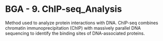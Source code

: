 # BGA - 9. ChIP-seq_Analysis
Method used to analyze protein interactions with DNA. ChIP-seq combines chromatin immunoprecipitation (ChIP) with massively parallel DNA sequencing to identify the binding sites of DNA-associated proteins.
